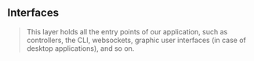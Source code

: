 ## Interfaces

> This layer holds all the entry points of our application, such as controllers, the CLI, websockets, graphic user interfaces (in case of desktop applications), and so on.
